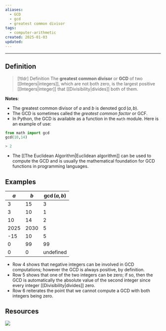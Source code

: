 ```yaml
---
aliases:
  - GCD
  - gcd
  - greatest common divisor
tags:
  - computer-arithmetic
created: 2025-01-03
updated:
---
```

---
## Definition 

> [!tldr] Definition
> The **greatest common divisor** or **GCD** of two [[Integers|integers]], which are not both zero, is the largest positive [[Integers|integer]] that [[Divisibility|divides]] both of them. 

**Notes**: 
- The greatest common divisor of $a$ and $b$ is denoted $\gcd(a,b)$. 
- The GCD is sometimes called the *greatest common factor* or GCF. 
- In Python, the GCD is available as a function in the `math` module. Here is an example of use: 

```python
from math import gcd
gcd(10,14)

> 2
```

- The [[The Euclidean Algorithm|Euclidean algorithm]] can be used to compute the GCD and is usually the mathematical foundation for GCD functions in programming languages. 
## Examples 

| $a$  | $b$  | $\gcd(a,b)$ |
| ---- | ---- | ----------- |
| 3    | 15   | 3           |
| 3    | 10   | 1           |
| 10   | 14   | 2           |
| 2025 | 2030 | 5           |
| -15  | 10   | 5           |
| 0    | 99   | 99          |
| 0    | 0    | undefined   |

- Row 4 shows that negative integers can be involved in GCD computations; however the GCD is always positive, by definition. 
- Row 5 shows that one of the two integers can be zero; if so, then the GCD is automatically the absolute value of the second integer since every integer [[Divisibility|divides]] zero. 
- Row 6 reiterates the point that we cannot compute a GCD with both integers being zero. 

## Resources 

![](https://www.youtube.com/watch?v=jFd-6EPfnec)
